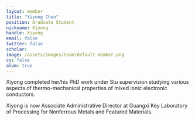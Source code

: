 ```yaml
---
layout: member
title: "Xiyong Chen"
position: Graduate Student
nickname: Xiyong
handle: Xiyong
email: false
twitter: false
scholar: 
image: /assets/images/team/default-member.png
cv: false
alum: true
---
```

Xiyong completed her/his PhD work under Stu supervision studying various aspects of thermo-mechanical properties of mixed ionic electronic conductors.

Xiyong is now Associate Administrative Director at Guangxi Key Laboratory of Processing for Nonferrous Metals and Featured Materials.

[Dr. Adler]: /team/stu-adler
[University of Washington]: http://www.washington.edu
[Chemical Engineering]: http://cheme.washington.edu
